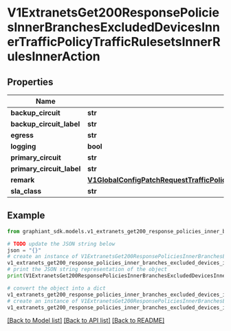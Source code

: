 # V1ExtranetsGet200ResponsePoliciesInnerBranchesExcludedDevicesInnerTrafficPolicyTrafficRulesetsInnerRulesInnerAction


## Properties

Name | Type | Description | Notes
------------ | ------------- | ------------- | -------------
**backup_circuit** | **str** |  | [optional] 
**backup_circuit_label** | **str** |  | [optional] 
**egress** | **str** |  | [optional] 
**logging** | **bool** |  | [optional] 
**primary_circuit** | **str** |  | [optional] 
**primary_circuit_label** | **str** |  | [optional] 
**remark** | [**V1GlobalConfigPatchRequestTrafficPoliciesSecurityRulesetsValueRulesetRulesValueRuleMatchDscpMatch**](V1GlobalConfigPatchRequestTrafficPoliciesSecurityRulesetsValueRulesetRulesValueRuleMatchDscpMatch.md) |  | [optional] 
**sla_class** | **str** |  | [optional] 

## Example

```python
from graphiant_sdk.models.v1_extranets_get200_response_policies_inner_branches_excluded_devices_inner_traffic_policy_traffic_rulesets_inner_rules_inner_action import V1ExtranetsGet200ResponsePoliciesInnerBranchesExcludedDevicesInnerTrafficPolicyTrafficRulesetsInnerRulesInnerAction

# TODO update the JSON string below
json = "{}"
# create an instance of V1ExtranetsGet200ResponsePoliciesInnerBranchesExcludedDevicesInnerTrafficPolicyTrafficRulesetsInnerRulesInnerAction from a JSON string
v1_extranets_get200_response_policies_inner_branches_excluded_devices_inner_traffic_policy_traffic_rulesets_inner_rules_inner_action_instance = V1ExtranetsGet200ResponsePoliciesInnerBranchesExcludedDevicesInnerTrafficPolicyTrafficRulesetsInnerRulesInnerAction.from_json(json)
# print the JSON string representation of the object
print(V1ExtranetsGet200ResponsePoliciesInnerBranchesExcludedDevicesInnerTrafficPolicyTrafficRulesetsInnerRulesInnerAction.to_json())

# convert the object into a dict
v1_extranets_get200_response_policies_inner_branches_excluded_devices_inner_traffic_policy_traffic_rulesets_inner_rules_inner_action_dict = v1_extranets_get200_response_policies_inner_branches_excluded_devices_inner_traffic_policy_traffic_rulesets_inner_rules_inner_action_instance.to_dict()
# create an instance of V1ExtranetsGet200ResponsePoliciesInnerBranchesExcludedDevicesInnerTrafficPolicyTrafficRulesetsInnerRulesInnerAction from a dict
v1_extranets_get200_response_policies_inner_branches_excluded_devices_inner_traffic_policy_traffic_rulesets_inner_rules_inner_action_from_dict = V1ExtranetsGet200ResponsePoliciesInnerBranchesExcludedDevicesInnerTrafficPolicyTrafficRulesetsInnerRulesInnerAction.from_dict(v1_extranets_get200_response_policies_inner_branches_excluded_devices_inner_traffic_policy_traffic_rulesets_inner_rules_inner_action_dict)
```
[[Back to Model list]](../README.md#documentation-for-models) [[Back to API list]](../README.md#documentation-for-api-endpoints) [[Back to README]](../README.md)



